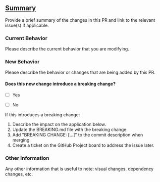 ## [Summary]()
Provide a brief summary of the changes in this PR and link to the relevant issue(s) if applicable.


### Current Behavior
Please describe the current behavior that you are modifying.


### New Behavior
Please describe the behavior or changes that are being added by this PR.


#### Does this new change introduce a breaking change?

- [ ] Yes
- [ ] No


If this introduces a breaking change:
  1. Describe the impact on the application below.
  2. Update the BREAKING.md file with the breaking change.
  3. Add "BREAKING CHANGE: [...]" to the commit description when merging.
  4. Create a ticket on the GitHub Project board to address the issue later.


### Other Information
Any other information that is useful to note: visual changes, dependency changes, etc.

